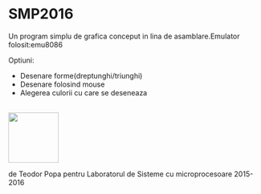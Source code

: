 # SMP2016

Un program simplu de grafica conceput in lina de asamblare.Emulator folosit:emu8086

Optiuni:
* Desenare forme(dreptunghi/triunghi)  
* Desenare folosind mouse  
* Alegerea culorii cu care se deseneaza  

<br>
<img height = "100" src = https://github.com/PopaTeodor/SMP2016/master/Triangle.png" />
<br>



de Teodor Popa pentru Laboratorul de Sisteme cu microprocesoare 2015-2016
